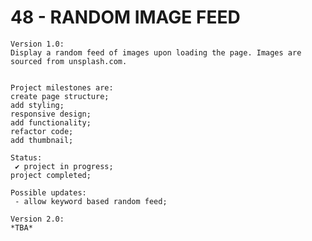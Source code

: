 # 48 - RANDOM IMAGE FEED

    Version 1.0:
    Display a random feed of images upon loading the page. Images are sourced from unsplash.com.


    Project milestones are:
    create page structure;
    add styling;
    responsive design;
    add functionality;
    refactor code;
    add thumbnail;

    Status:
     ✔ project in progress;
    project completed;

    Possible updates:
     - allow keyword based random feed;

    Version 2.0:
    *TBA*
